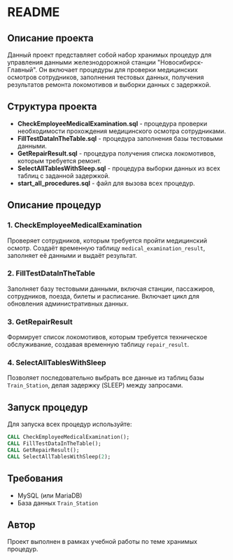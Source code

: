 # README

## Описание проекта
Данный проект представляет собой набор хранимых процедур для управления данными железнодорожной станции "Новосибирск-Главный". Он включает процедуры для проверки медицинских осмотров сотрудников, заполнения тестовых данных, получения результатов ремонта локомотивов и выборки данных с задержкой.

## Структура проекта
- **CheckEmployeeMedicalExamination.sql** - процедура проверки необходимости прохождения медицинского осмотра сотрудниками.
- **FillTestDataInTheTable.sql** - процедура заполнения базы тестовыми данными.
- **GetRepairResult.sql** - процедура получения списка локомотивов, которым требуется ремонт.
- **SelectAllTablesWithSleep.sql** - процедура выборки данных из всех таблиц с заданной задержкой.
- **start_all_procedures.sql** - файл для вызова всех процедур.

## Описание процедур
### 1. CheckEmployeeMedicalExamination
Проверяет сотрудников, которым требуется пройти медицинский осмотр. Создаёт временную таблицу `medical_examination_result`, заполняет её данными и выдаёт результат.

### 2. FillTestDataInTheTable
Заполняет базу тестовыми данными, включая станции, пассажиров, сотрудников, поезда, билеты и расписание. Включает цикл для обновления административных данных.

### 3. GetRepairResult
Формирует список локомотивов, которым требуется техническое обслуживание, создавая временную таблицу `repair_result`.

### 4. SelectAllTablesWithSleep
Позволяет последовательно выбрать все данные из таблиц базы `Train_Station`, делая задержку (SLEEP) между запросами.

## Запуск процедур
Для запуска всех процедур используйте:
```sql
CALL CheckEmployeeMedicalExamination();
CALL FillTestDataInTheTable();
CALL GetRepairResult();
CALL SelectAllTablesWithSleep(2);
```

## Требования
- MySQL (или MariaDB)
- База данных `Train_Station`

## Автор
Проект выполнен в рамках учебной работы по теме хранимых процедур.


